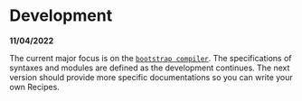 # Development

**11/04/2022**

The current major focus is on the [`bootstrap compiler`](../../crates/bootstrap).
The specifications of syntaxes and modules are defined as the development
continues. The next version should provide more specific documentations so you
can write your own Recipes.
